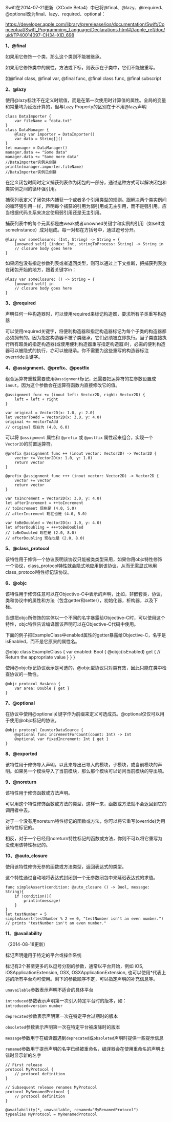 Swift在2014-07-21更新（XCode Beta4）中已将@final、@lazy、@required、@optional改为final、lazy、required、optional：

<a href="https://developer.apple.com/library/prerelease/ios/documentation/Swift/Conceptual/Swift_Programming_Language/Declarations.html#//apple_ref/doc/uid/TP40014097-CH34-XID_698">https://developer.apple.com/library/prerelease/ios/documentation/Swift/Conceptual/Swift_Programming_Language/Declarations.html#//apple_ref/doc/uid/TP40014097-CH34-XID_698</a>

**1、@final**

如果用它修饰一个类，那么这个类则不能被继承。

如果用它修饰类中的属性，方法或下标，则表示在子类中，它们不能被重写。

如@final class, @final var, @final func, @final class func, @final subscript

**2、@lazy**

使用@lazy标注不在定义时赋值，而是在第一次使用时计算值的属性。全局的变量和常量均为延迟计算的，但与Lazy Property的区别在于不用@lazy声明

	class DataImporter {
		var fileName = "data.txt"
	}
	class DataManager {
		@lazy var importer = DataImporter()
		var data = String[]()
	}
	let manager = DataManager()
	manager.data += "Some data"
	manager.data += "Some more data"
	//DataImporter实例未创建
	println(manager.importer.fileName)
	//DataImporter实例已创建

在定义闭包时同时定义捕获列表作为闭包的一部分，通过这种方式可以解决闭包和类实例之间的循环强引用。

捕获列表定义了闭包体内捕获一个或者多个引用类型的规则。跟解决两个类实例间的循环强引用一样，声明每个捕获的引用为弱引用或无主引用，而不是强引用。应当根据代码关系来决定使用弱引用还是无主引用。

捕获列表中的每个元素都是由weak或者unowned关键字和实例的引用（如self或someInstance）成对组成。每一对都在方括号中，通过逗号分开。

	@lazy var someClosure: (Int, String) -> String = {
	    [unowned self] (index: Int, stringToProcess: String) -> String in
	    // closure body goes here
	}

如果闭包没有指定参数列表或者返回类型，则可以通过上下文推断，把捕获列表放在闭包开始的地方，跟着关键字in：

	@lazy var someClosure: () -> String = {
	    [unowned self] in
	    // closure body goes here
	}

**3、@required**

声明任何一种构造器时，可以使用required来标记构造器，要求所有子类重写构造器

可以使用required关键字，将便利构造器和指定构造器标记为每个子类的构造器都必须拥有的。因为指定构造器不被子类继承，它们必须被立即执行。当子类直接执行所有超类的指定构造器(或使用便利构造器重写指定构造器)时，必需的便利构造器可以被隐式的执行，亦可以被继承。你不需要为这些重写的构造器标注 overrride关键字。

**4、@assignment、@prefix、@postfix**

组合运算符重载需要使用`@assignment`标记，还需要把运算符的左参数设置成`inout`，因为这个参数会在运算符函数内直接修改它的值。

	@assignment func += (inout left: Vector2D, right: Vector2D) {
	    left = left + right
	}

	var original = Vector2D(x: 1.0, y: 2.0)
	let vectorToAdd = Vector2D(x: 3.0, y: 4.0)
	original += vectorToAdd
	// original 现在为 (4.0, 6.0)

可以将 `@assignment` 属性和 `@prefix` 或 `@postfix` 属性起来组合，实现一个`Vector2D`的前置运算符。

	@prefix @assignment func ++ (inout vector: Vector2D) -> Vector2D {
	    vector += Vector2D(x: 1.0, y: 1.0)
	    return vector
	}

	@prefix @assignment func +++ (inout vector: Vector2D) -> Vector2D {
	    vector += vector
	    return vector
	}
	
	var toIncrement = Vector2D(x: 3.0, y: 4.0)
	let afterIncrement = ++toIncrement
	// toIncrement 现在是 (4.0, 5.0)
	// afterIncrement 现在也是 (4.0, 5.0)

	var toBeDoubled = Vector2D(x: 1.0, y: 4.0)
	let afterDoubling = +++toBeDoubled
	// toBeDoubled 现在是 (2.0, 8.0)
	// afterDoubling 现在也是 (2.0, 8.0)

**5、@class_protocol**

该特性用于修饰一个协议表明该协议只能被类类型采用，如果你用objc特性修饰一个协议，class_protocol特性就会隐式地应用到该协议，从而无需显式地用class_protocol特性标记该协议。

**6、@objc**

该特性用于修饰任意可以在Objective-C中表示的声明，比如，非嵌套类，协议，类和协议中的属性和方法（包含getter和setter），初始化器，析构器，以及下标。

当想把objc所修饰的实体以一个不同的名字暴露给Objective-C时，可以使用这个特性，objc特性告诉编译器该声明可以在Objective-C代码中使用。

下面的例子把ExampleClass中enabled属性的getter暴露给Objective-C，名字是isEnabled，而不是它原来的属性名。

@objc
class ExampleClass {
    var enabled: Bool {
	    @objc(isEnabled) get {
	        // Return the appropriate value
	    }
    }
}

使用@objc标记协议表示是可选的，@objc型协议只对类有效，因此只能在类中检查协议的一致性。
	
	@objc protocol HasArea {
	    var area: Double { get }
	}

**7、@optional**

在协议中使用@optional关键字作为前缀来定义可选成员。@optional仅仅可以用于使用@objc标记的协议。
	
	@objc protocol CounterDataSource {
	    @optional func incrementForCount(count: Int) -> Int
	    @optional var fixedIncrement: Int { get }
	}

**8、@exported**

该特性用于修饰导入声明，以此来导出已导入的模块，子模块，或当前模块的声明。如果另一个模块导入了当前模块，那么那个模块可以访问当前模块的导出项。

**9、@noreturn**

该特性用于修饰函数或方法声明。

可以用这个特性修饰函数或方法的类型，这样一来，函数或方法就不会返回到它的调用者中去。

对于一个没有用noreturn特性标记的函数或方法，你可以将它重写(override)为用该特性标记的。

相反，对于一个已经用noreturn特性标记的函数或方法，你则不可以将它重写为没使用该特性标记的。

**10、@auto_closure**

使用该特性修饰无参的函数或方法类型，返回表达式的类型。

这个特性通过自动地将表达式封闭到一个无参数闭包中来延迟表达式的求值。

	func simpleAssert(condition: @auto_closure () -> Bool, message: String){
	    if !condition(){
	        println(message)
	    }
	}
	let testNumber = 5
	simpleAssert(testNumber % 2 == 0, "testNumber isn't an even number.")
	// prints "testNumber isn't an even number."

**11、@availability**

（2014-08-18更新）

标记声明适用于特定的平台或操作系统

标记有2个甚至更多的以逗号分割的参数，通常以平台开始，例如 iOS, iOSApplicationExtension, OSX, OSXApplicationExtension, 也可以使用*代表上述的所有平台均可使用。剩下的参数顺序不定，可以指定声明的补充信息等。

`unavailable`参数表示声明不适合的具体平台

`introduced`参数表示声明第一次引入特定平台时的版本，如：`introduced=version number`

`deprecated`参数表示声明第一次在特定平台过期时的版本

`obsoleted`参数表示声明第一次在特定平台被废除时的版本

`message`参数用于在编译器遇到`deprecated`或`obsoleted`声明时提供一些提示信息

`renamed`参数用于提示声明的名字已经被重命名，编译器会在使用重命名的声明出错时显示新的名字

	// First release
	protocol MyProtocol {
	    // protocol definition
	}

	// Subsequent release renames MyProtocol
	protocol MyRenamedProtocol {
	    // protocol definition
	}
	 
	@availability(*, unavailable, renamed="MyRenamedProtocol")
	typealias MyProtocol = MyRenamedProtocol













